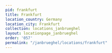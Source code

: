 ```yaml
---
pid: frankfurt
title: Frankfurt
location_country: Germany
location_city: Frankfurt
collection: locations_janbrueghel
layout: locationpage_janbrueghel
order: '057'
permalink: "/janbrueghel/locations/frankfurt"
---
```

